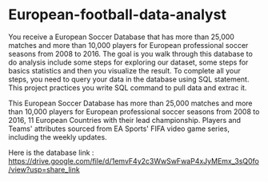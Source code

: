 # European-football-data-analyst
You receive a European Soccer Database that has more than 25,000 matches and more than 10,000 players for European professional soccer seasons from 2008 to 2016. The goal is you walk through this database to do analysis include some steps for exploring our dataset, some steps for basics statistics and then you visualize the result. To complete all your steps, you need to query your data in the database using SQL statement. This project practices you write SQL command to pull data and extrac it.

This European Soccer Database has more than 25,000 matches and more than 10,000 players for European professional soccer seasons from 2008 to 2016, 11 European Countries with their lead championship. Players and Teams' attributes sourced from EA Sports' FIFA video game series, including the weekly updates.

Here is the database link : https://drive.google.com/file/d/1emvF4y2c3WwSwFwaP4xJyMEmx_3sQ0fo/view?usp=share_link
